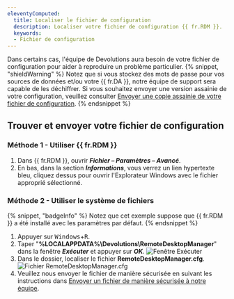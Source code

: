 ```yaml
---
eleventyComputed:
  title: Localiser le fichier de configuration
  description: Localiser votre fichier de configuration {{ fr.RDM }}.
  keywords:
  - Fichier de configuration
---
```

Dans certains cas, l'équipe de Devolutions aura besoin de votre fichier de configuration pour aider à reproduire un problème particulier.
{% snippet, "shieldWarning" %}
Notez que si vous stockez des mots de passe pour vos sources de données et/ou votre {{ fr.DA }}, notre équipe de support sera capable de les déchiffrer. Si vous souhaitez envoyer une version assainie de votre configuration, veuillez consulter [Envoyer une copie assainie de votre fichier de configuration](/rdm/kb/rdm-windows/how-to-articles/send-sanitized-configuration-file/).
{% endsnippet %}

## Trouver et envoyer votre fichier de configuration
### Méthode 1 - Utiliser {{ fr.RDM }}
1. Dans {{ fr.RDM }}, ouvrir ***Fichier – Paramètres – Avancé***.
1. En bas, dans la section ***Informations***, vous verrez un lien hypertexte bleu, cliquez dessus pour ouvrir l'Explorateur Windows avec le fichier approprié sélectionné.
### Méthode 2 - Utiliser le système de fichiers
{% snippet, "badgeInfo" %}
Notez que cet exemple suppose que {{ fr.RDM }} a été installé avec les paramètres par défaut.
{% endsnippet %}

1. Appuyer sur <kbd>Windows</kbd>+<kbd>R</kbd>.
1. Taper "**%LOCALAPPDATA%\Devolutions\RemoteDesktopManager**" dans la fenêtre ***Exécuter*** et appuyer sur ***OK***.
![Fenêtre Exécuter](https://cdnweb.devolutions.net/docs/docs_en_kb_KB2028.png)
1. Dans le dossier, localiser le fichier **RemoteDesktopManager.cfg**.
![Fichier RemoteDesktopManager.cfg](https://cdnweb.devolutions.net/docs/docs_en_kb_KB2029.png)
1. Veuillez nous envoyer le fichier de manière sécurisée en suivant les instructions dans [Envoyer un fichier de manière sécurisée à notre équipe](/rdm/kb/general-knowledge/securely-send-file/).
